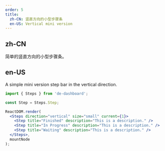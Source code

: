 ```yaml
---
order: 5
title:
  zh-CN: 竖直方向的小型步骤条
  en-US: Vertical mini version
---
```


## zh-CN

简单的竖直方向的小型步骤条。

## en-US

A simple mini version step bar in the vertical direction.

````jsx
import { Steps } from 'de-dashboard';

const Step = Steps.Step;

ReactDOM.render(
  <Steps direction="vertical" size="small" current={1}>
    <Step title="Finished" description="This is a description." />
    <Step title="In Progress" description="This is a description." />
    <Step title="Waiting" description="This is a description." />
  </Steps>,
  mountNode
);
````
